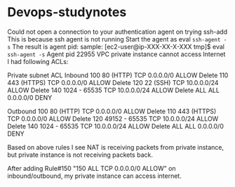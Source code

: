 # Devops-studynotes
Could not open a connection to your authentication agent on trying ssh-add
 This is because ssh agent is not running
 Start the agent as 
    eval `ssh-agent -s`
The result is agent pid: 
sample: [ec2-user@ip-XXX-XX-X-XXX tmp]$ eval `ssh-agent -s`
Agent pid 22955
VPC private instance cannot access Internet
I had following ACLs:

Private subnet ACL 
Inbound
100	80 (HTTP)	TCP	0.0.0.0/0	ALLOW	Delete
110	443 (HTTPS)	TCP	0.0.0.0/0	ALLOW	Delete
120	22 (SSH)	TCP	10.0.0.0/24	ALLOW	Delete
140	1024 - 65535	TCP	10.0.0.0/24	ALLOW	Delete
ALL	ALL	0.0.0.0/0	DENY

Outbound
100	80 (HTTP)	TCP	0.0.0.0/0	ALLOW	Delete
110	443 (HTTPS)	TCP	0.0.0.0/0	ALLOW	Delete
120	49152 - 65535	TCP	10.0.0.0/24	ALLOW	Delete
140	1024 - 65535	TCP	10.0.0.0/24	ALLOW	Delete
ALL	ALL	0.0.0.0/0	DENY	

Based on above rules I see NAT is receiving packets from private instance, but private instance is not receiving packets back.

After adding Rule#150 "150	ALL	TCP	0.0.0.0/0	ALLOW" on inbound/outbound, my private instance can access internet.
